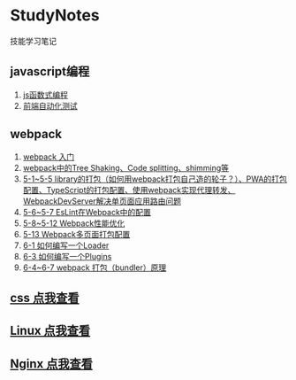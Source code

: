 # StudyNotes
技能学习笔记

## javascript编程
1. <a href="Javascript编程/js函数式编程" target="_blank">js函数式编程</a>
2. <a href="Javascript编程/前端自动化测试" target="_blank">前端自动化测试</a>

## webpack
1. <a href="webpack/第1章-第3章" target="_blank">webpack 入门</a>
2. <a href="webpack/第4章" target="_blank">webpack中的Tree Shaking、Code splitting、shimming等</a>
3. <a href="webpack/5-1~5-5" target="_blank">5-1~5-5 library的打包（如何用webpack打包自己造的轮子？）、PWA的打包配置、TypeScript的打包配置、使用webpack实现代理转发、WebpackDevServer解决单页面应用路由问题</a>
4. <a href="webpack/5-6~5-7 EsLint在Webpack中的配置" target="_blank">5-6~5-7 EsLint在Webpack中的配置</a>
5. <a href="webpack/5-8~5-12 Webpack性能优化" target="_blank">5-8~5-12 Webpack性能优化</a>
6. <a href="webpack/5-13 Webpack多页面打包配置" target="_blank">5-13 Webpack多页面打包配置</a>
7. <a href="webpack/6-1 如何编写一个Loader" target="_blank">6-1 如何编写一个Loader</a>
8. <a href="webpack/6-3 如何编写一个Plugins" target="_blank">6-3 如何编写一个Plugins</a>
9. <a href="webpack/6-4~6-7 webpack 打包（bundler）原理" target="_blank">6-4~6-7 webpack 打包（bundler）原理</a>

## <a href="css" target="_blank">css 点我查看</a>
## <a href="Linux" target="_blank">Linux 点我查看</a>
## <a href="Nginx" target="_blank">Nginx 点我查看</a>

